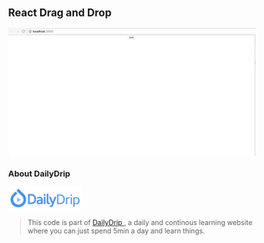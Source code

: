 ## React Drag and Drop

![](example.gif)


### About DailyDrip
![DailyDrip](dailydrip.png)
>This code is part of [DailyDrip
>](https://www.dailydrip.com/), a daily and continous
>learning website where you can just spend 5min a day and learn things.
